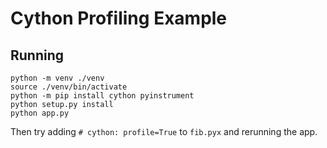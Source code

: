 # Cython Profiling Example

## Running
```
python -m venv ./venv
source ./venv/bin/activate
python -m pip install cython pyinstrument
python setup.py install
python app.py
```

Then try adding `# cython: profile=True` to `fib.pyx` and rerunning the app.